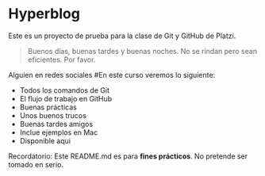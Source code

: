# Hyperblog
Este es un proyecto de prueba para la clase de Git y GitHub de Platzi.
>Buenos días, buenas tardes y buenas noches. No se rindan pero sean eficientes. Por favor.

Alguien en redes sociales
#En este curso veremos lo siguiente:
- Todos los comandos de Git
- El flujo de trabajo en GitHub
- Buenas prácticas
- Unos buenos trucos
- Buenas tardes amigos
- Inclue ejemplos en Mac
- Disponible aqui

Recordatorio: Este README.md es para **fines prácticos**. No pretende ser tomado en serio.
